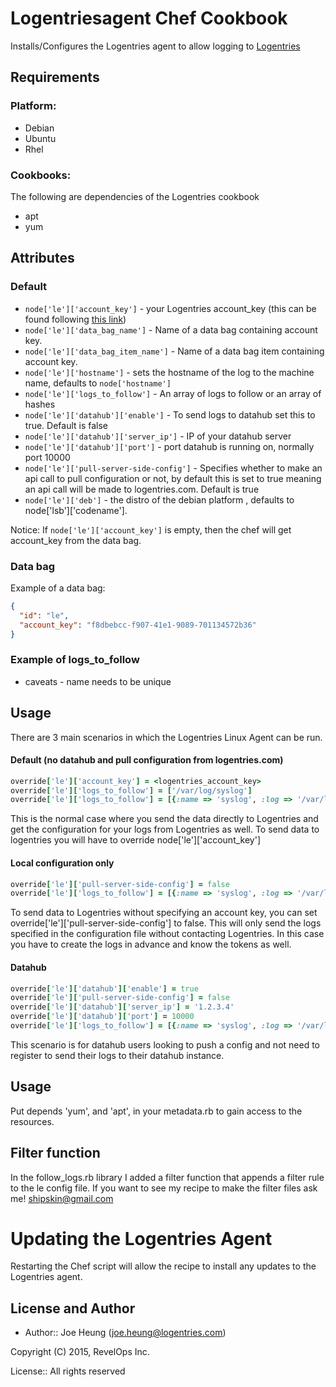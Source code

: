 Logentriesagent Chef Cookbook
==============

Installs/Configures the Logentries agent to allow logging to [Logentries](https://logentries.com)

Requirements
------------

### Platform:

* Debian
* Ubuntu
* Rhel

### Cookbooks:

The following are dependencies of the Logentries cookbook

* apt
* yum

Attributes
----------

### Default

* `node['le']['account_key']` - your Logentries account_key (this can be found following [this link](https://logentries.com/doc/accountkey/))
* `node['le']['data_bag_name']` - Name of a data bag containing account key.
* `node['le']['data_bag_item_name']` - Name of a data bag item containing account key.
* `node['le']['hostname']` - sets the hostname of the log to the machine name, defaults to `node['hostname']`
* `node['le']['logs_to_follow']` - An array of logs to follow or an array of hashes
* `node['le']['datahub']['enable']` - To send logs to datahub set this to true. Default is false
* `node['le']['datahub']['server_ip']` - IP of your datahub server
* `node['le']['datahub']['port']` - port datahub is running on, normally port 10000
* `node['le']['pull-server-side-config']` - Specifies whether to make an api call to pull configuration or not, by default this is set to true meaning an api call will be made to logentries.com. Default is true
* `node['le']['deb']` - the distro of the debian platform , defaults to node['lsb']['codename'].

Notice: If `node['le']['account_key']` is empty, then the chef will get account_key from the data bag.

### Data bag
Example of a data bag:

```json
{
  "id": "le",
  "account_key": "f8dbebcc-f907-41e1-9089-701134572b36"
}
```


### Example of logs_to_follow
* caveats - name needs to be unique

Usage
-----
There are 3 main scenarios in which the Logentries Linux Agent can be run.

#### Default (no datahub and pull configuration from logentries.com)
```ruby
override['le']['account_key'] = <logentries_account_key>
override['le']['logs_to_follow'] = ['/var/log/syslog']
override['le']['logs_to_follow'] = [{:name => 'syslog', :log => '/var/log/syslog'}]
```

This is the normal case where you send the data directly to Logentries and get the configuration for your logs from Logentries as well.
To send data to logentries you will have to override node['le']['account_key']

#### Local configuration only
```ruby
override['le']['pull-server-side-config'] = false
override['le']['logs_to_follow'] = [{:name => 'syslog', :log => '/var/log/syslog', :token => '00000000-0000-0000-0000-000000000000'}]
```
To send data to Logentries without specifying an account key, you can set override['le']['pull-server-side-config'] to false. This will only send the logs specified in the configuration file without contacting Logentries. In this case you have to create the logs in advance and know the tokens as well.


#### Datahub
```ruby
override['le']['datahub']['enable'] = true
override['le']['pull-server-side-config'] = false
override['le']['datahub']['server_ip'] = '1.2.3.4'
override['le']['datahub']['port'] = 10000
override['le']['logs_to_follow'] = [{:name => 'syslog', :log => '/var/log/syslog'}]
```
This scenario is for datahub users looking to push a config and not need to register to send their logs to their datahub instance.

Usage
-----

Put depends 'yum', and 'apt', in your metadata.rb to gain access to the resources.


Filter function
---------------

In the follow_logs.rb library I added a filter function that appends a filter rule to the le config file. If you want to see my recipe to make the filter files ask me! shipskin@gmail.com


Updating the Logentries Agent
=============================

Restarting the Chef script will allow the recipe to install any updates to the Logentries agent.

License and Author
------------------

* Author:: Joe Heung (<joe.heung@logentries.com>)

Copyright (C) 2015, RevelOps Inc.

License:: All rights reserved
